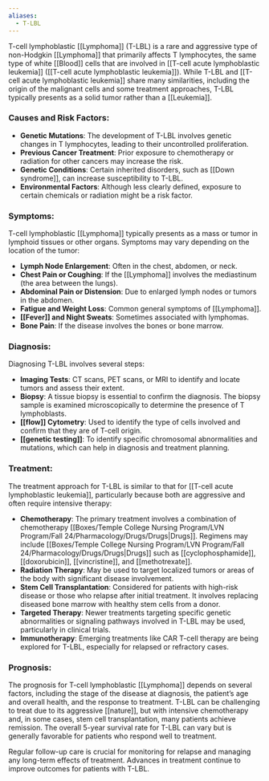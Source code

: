```yaml
---
aliases:
  - T-LBL
---
```

T-cell lymphoblastic [[Lymphoma]] (T-LBL) is a rare and aggressive type of non-Hodgkin [[Lymphoma]] that primarily affects T lymphocytes, the same type of white [[Blood]] cells that are involved in [[T-cell acute lymphoblastic leukemia]] ([[T-cell acute lymphoblastic leukemia]]). While T-LBL and [[T-cell acute lymphoblastic leukemia]] share many similarities, including the origin of the malignant cells and some treatment approaches, T-LBL typically presents as a solid tumor rather than a [[Leukemia]].

### Causes and Risk Factors:
- **Genetic Mutations**: The development of T-LBL involves genetic changes in T lymphocytes, leading to their uncontrolled proliferation.
- **Previous Cancer Treatment**: Prior exposure to chemotherapy or radiation for other cancers may increase the risk.
- **Genetic Conditions**: Certain inherited disorders, such as [[Down syndrome]], can increase susceptibility to T-LBL.
- **Environmental Factors**: Although less clearly defined, exposure to certain chemicals or radiation might be a risk factor.

### Symptoms:
T-cell lymphoblastic [[Lymphoma]] typically presents as a mass or tumor in lymphoid tissues or other organs. Symptoms may vary depending on the location of the tumor:
- **Lymph Node Enlargement**: Often in the chest, abdomen, or neck.
- **Chest Pain or Coughing**: If the [[Lymphoma]] involves the mediastinum (the area between the lungs).
- **Abdominal Pain or Distension**: Due to enlarged lymph nodes or tumors in the abdomen.
- **Fatigue and Weight Loss**: Common general symptoms of [[Lymphoma]].
- **[[Fever]] and Night Sweats**: Sometimes associated with lymphomas.
- **Bone Pain**: If the disease involves the bones or bone marrow.

### Diagnosis:
Diagnosing T-LBL involves several steps:
- **Imaging Tests**: CT scans, PET scans, or MRI to identify and locate tumors and assess their extent.
- **Biopsy**: A tissue biopsy is essential to confirm the diagnosis. The biopsy sample is examined microscopically to determine the presence of T lymphoblasts.
- **[[flow]] Cytometry**: Used to identify the type of cells involved and confirm that they are of T-cell origin.
- **[[genetic testing]]**: To identify specific chromosomal abnormalities and mutations, which can help in diagnosis and treatment planning.

### Treatment:
The treatment approach for T-LBL is similar to that for [[T-cell acute lymphoblastic leukemia]], particularly because both are aggressive and often require intensive therapy:
- **Chemotherapy**: The primary treatment involves a combination of chemotherapy [[Boxes/Temple College Nursing Program/LVN Program/Fall 24/Pharmacology/Drugs/Drugs|Drugs]]. Regimens may include [[Boxes/Temple College Nursing Program/LVN Program/Fall 24/Pharmacology/Drugs/Drugs|Drugs]] such as [[cyclophosphamide]], [[doxorubicin]], [[vincristine]], and [[methotrexate]].
- **Radiation Therapy**: May be used to target localized tumors or areas of the body with significant disease involvement.
- **Stem Cell Transplantation**: Considered for patients with high-risk disease or those who relapse after initial treatment. It involves replacing diseased bone marrow with healthy stem cells from a donor.
- **Targeted Therapy**: Newer treatments targeting specific genetic abnormalities or signaling pathways involved in T-LBL may be used, particularly in clinical trials.
- **Immunotherapy**: Emerging treatments like CAR T-cell therapy are being explored for T-LBL, especially for relapsed or refractory cases.

### Prognosis:
The prognosis for T-cell lymphoblastic [[Lymphoma]] depends on several factors, including the stage of the disease at diagnosis, the patient’s age and overall health, and the response to treatment. T-LBL can be challenging to treat due to its aggressive [[nature]], but with intensive chemotherapy and, in some cases, stem cell transplantation, many patients achieve remission. The overall 5-year survival rate for T-LBL can vary but is generally favorable for patients who respond well to treatment.

Regular follow-up care is crucial for monitoring for relapse and managing any long-term effects of treatment. Advances in treatment continue to improve outcomes for patients with T-LBL.